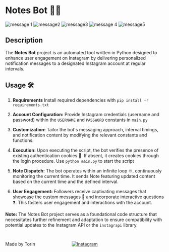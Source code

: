 # Notes Bot 🤖📝
![message 1](https://github.com/user-attachments/assets/0648857f-ed2a-4555-bd43-4fc975aa52a4)
![message2](https://github.com/user-attachments/assets/2ffbeb1a-2fde-4bac-b2b7-93885ac96b36)
![message3](https://github.com/user-attachments/assets/f5e6d9f9-cca4-44e0-bb63-0cbb1224f8b6)
![message 4](https://github.com/user-attachments/assets/87c38092-68d4-457d-a965-9988e9012ff2)
![message5](https://github.com/user-attachments/assets/bfad4fea-e2f8-4474-a529-3bbd0e91e0e3)




## Description

The **Notes Bot** project is an automated tool written in Python designed to enhance user engagement on Instagram by delivering personalized notification messages to a designated Instagram account at regular intervals.

## Usage 🛠️

1. **Requirements** Install required dependencies with `pip install -r requirements.txt`

2. **Account Configuration:** Provide Instagram credentials (username and password) within the `USERNAME` and `PASSWORD` constants in `main.py`

3. **Customization:** Tailor the bot's messaging approach, interval timings, and notification content by modifying the relevant constants and functions.

4. **Execution:** Upon executing the script, the bot verifies the presence of existing authentication cookies 🍪. If absent, it creates cookies through the login procedure.  Use `python main.py` to start the script
    
5. **Note Dispatch:** The bot operates within an infinite loop ♾️, continuously monitoring the current time. It sends Note featuring updated content based on the current time and the defined interval.

6. **User Engagement:** Followers receive captivating messages that showcase the custom messages 💬 and incorporate interactive questions ❓. This fosters user engagement and interactions with the account.

**Note:** The Notes Bot project serves as a foundational code structure that necessitates further refinement and adaptation to ensure compatibility with potential updates to the Instagram API or the `instagrapi` library.

##

<footer>
<p style="float:left; width: 20%;">
Made by Torin
</p>
<p style="float:left; width: 60%; text-align:center;">
<a rel="license" href="https://www.instagram.com/securedbyte/">
<img alt="Instagram" style="border-width:2" src="https://upload.wikimedia.org/wikipedia/commons/thumb/a/a5/Instagram_icon.png/2048px-Instagram_icon.png" /></a>
</p>
</footer>
